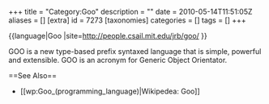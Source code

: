+++
title = "Category:Goo"
description = ""
date = 2010-05-14T11:51:05Z
aliases = []
[extra]
id = 7273
[taxonomies]
categories = []
tags = []
+++

{{language|Goo
|site=http://people.csail.mit.edu/jrb/goo/
}}

GOO is a new type-based prefix syntaxed language that is simple, powerful and extensible. GOO is an acronym for Generic Object Orientator.

==See Also==
* [[wp:Goo_(programming_language)|Wikipedea: Goo]]

